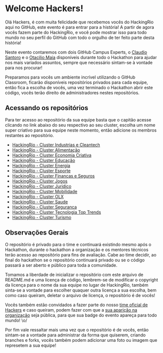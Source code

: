   # Welcome Hackers!
  
  Olá Hackers, é com muita felicidade que recebemos vocês do HackingRio aqui no GitHub, este evento é para entrar para a história! A partir de agora vocês fazem parte do HackingRio, e você pode mostrar isso para todo mundo no seu perfil do GitHub com todo o orgulho de ter feito parte desta história!  

  Neste evento contaremos com dois GitHub Campus Experts, o [Claudio Santoro](https://github.com/ovflowd) e o [Otacilio Maia](https://github.com/otacilion) disponíveis durante todo o Hackathon para ajudar nos mais variados assuntos, sempre que necessário sintam-se à vontade para nos procurar!
  
  Preparamos para vocês um ambiente incrível utilizando o GitHub Classroom, ficarão disponíveis repositórios privados para cada equipe, então fica a escolha de vocês, uma vez terminado o Hackathon abrir este código, vocês terão direito de administradores nestes repositórios.
  
  ## Acessando os repositórios
  
  Para ter acesso ao repositório da sua equipe basta que o capitão acesse clicando no link abaixo do seu respectivo ao seu cluster, escolha um nome super criativo para sua equipe neste momento, então adicione os membros restantes ao repositório.
  
  - [HackingRio - Cluster Industrias e Cleantech](https://classroom.github.com/g/PZNLB149)
  - [HackingRio - Cluster Alimentação](https://classroom.github.com/g/GqE_Xeqw)
  - [HackingRio - Cluster Economia Criativa](https://classroom.github.com/g/jMV6T4Q4)
  - [HackingRio - Cluster Educação](https://classroom.github.com/g/gveS_A77)
  - [HackingRio - Cluster Energia](https://classroom.github.com/g/mjha9cc2)
  - [HackingRio - Cluster Esporte](https://classroom.github.com/g/QkwJ7F83)
  - [HackingRio - Cluster Financas e Seguros](https://classroom.github.com/g/5c50IX0f)
  - [HackingRio - Cluster Jogos](https://classroom.github.com/g/4mYqlRAU)
  - [HackingRio - Cluster Juridico](https://classroom.github.com/g/GIdELiNk)
  - [HackingRio - Cluster Mobilidade](https://classroom.github.com/g/YHgbSYoP)
  - [HackingRio - Cluster OLX](https://classroom.github.com/g/z4ervg7m)
  - [HackingRio - Cluster Saude](https://classroom.github.com/g/JkB_sHpc)
  - [HackingRio - Cluster Seguranca](https://classroom.github.com/g/lezfJnri)
  - [HackingRio - Cluster Tecnologia Top Trends](https://classroom.github.com/g/Iei0PjQt)
  - [HackingRio - Cluster Turismo](https://classroom.github.com/g/QYE93p12)
  
  ## Observações Gerais
  
  O repositório é privado para o time e continuará existindo mesmo após o Hackathon, durante o hackathon a organização e os mentores técnicos terão acesso ao repositório para fins de avaliação. Cabe ao time decidir, ao final do hackathon se o repositório continuará privado ou se o código passará a ser aberto e público para toda a comunidade.
  
  Tomamos a liberdade de inicializar o repositório com este arquivo de README.md e uma licença de código, lembrem-se de modificar o copyright da licença para o nome da sua equipe no lugar de HackingRio, também sinta-se a vontade para escolher quaquer outra licença a sua escolha, bem como caso queiram, deletar o arquivo de licença, o repositório é de vocês! 
 
  Vocês também estão convidados a fazer parte do nosso [time oficial de Hackers](https://github.com/orgs/HackingRio/teams/oficial-hackers) e caso queiram, podem fazer com que a [sua aparição na organização](https://github.com/orgs/HackingRio/people) seja pública, para que sua badge do evento apareça para todo mundo! \o/
  
  Por fim vale ressaltar mais uma vez que o repositório é de vocês, então sintam-se a vontade para administrar da forma que quiserem, criando branches e forks, vocês também podem adicionar uma foto ou imagem que represetem a sua equipe!
